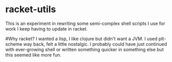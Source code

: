 # racket-utils
This is an experiment in rewriting some semi-complex shell scripts I use for work I keep having to update in racket.

#Why racket? 
I wanted a lisp, I like clojure but didn't want a JVM. I used plt-scheme way back, felt a little nostalgic. I probably could have just continued with ever-growing shell or written something quicker in something else but this seemed like more fun. 
